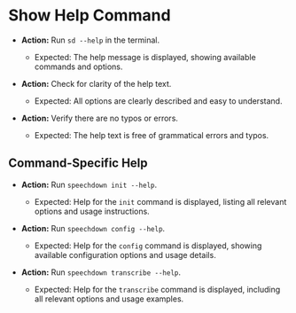 # Show Help Command

- **Action:** Run `sd --help` in the terminal.
  - Expected: The help message is displayed, showing available commands and options.

- **Action:** Check for clarity of the help text.
  - Expected: All options are clearly described and easy to understand.

- **Action:** Verify there are no typos or errors.
  - Expected: The help text is free of grammatical errors and typos.

## Command-Specific Help

- **Action:** Run `speechdown init --help`.
    - Expected: Help for the `init` command is displayed, listing all relevant options and usage instructions.

- **Action:** Run `speechdown config --help`.
    - Expected: Help for the `config` command is displayed, showing available configuration options and usage details.

- **Action:** Run `speechdown transcribe --help`.
    - Expected: Help for the `transcribe` command is displayed, including all relevant options and usage examples.
